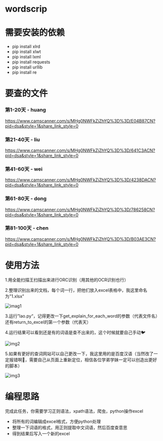 # wordscrip
# 需要安装的依赖
- pip install xlrd
- pip install  xlwt
- pip install  lxml 
- pip install  requests
- pip install  urllib
- pip install  re
# 要查的文件
### 第1-20天 - huang
https://www.camscanner.com/s/MHg0NWFkZjZhYQ%3D%3D/E04B87CN?pid=dsa&style=1&share_link_style=0
### 第21-40天 - liu
https://www.camscanner.com/s/MHg0NWFkZjZhYQ%3D%3D/641C3ACN?pid=dsa&style=1&share_link_style=0
### 第41-60天 - wei
https://www.camscanner.com/s/MHg0NWFkZjZhYQ%3D%3D/4238DACN?pid=dsa&style=1&share_link_style=0
### 第61-80天 - dong
https://www.camscanner.com/s/MHg0NWFkZjZhYQ%3D%3D/786258CN?pid=dsa&style=1&share_link_style=0
### 第81-100天 - chen
https://www.camscanner.com/s/MHg0NWFkZjZhYQ%3D%3D/B03AE3CN?pid=dsa&style=1&share_link_style=0

# 使用方法
1.用全能扫描王扫描出来进行ORC识别（用其他的OCR识别也行）

2.整理识别出来的文档，每个词一行，把他们放入excel表格中，我这里命名为"1.xlsx"

![imag1](https://github.com/thinkforanameissohard/wordscrip/blob/main/img/1.png?raw=true)

3.运行”lao.py“，记得更改一下get_explain_for_each_word的参数（代表文件名）还有return_to_excel的第一个参数（代表天）

4.运行结果可以看到还是有的词语是查不出来的，这个时候就要自己手动🐦

![img2](https://github.com/thinkforanameissohard/wordscrip/blob/main/img/2.png?raw=true)

5.如果有更好的查词网站可以自己更改一下，我这里用的是百度汉语（当然改了一定报错啊🤤，需要自己从页面上重新定位，相信各位学弟学妹一定可以创造出更好的脚本）

![img3](https://github.com/thinkforanameissohard/wordscrip/blob/main/img/3.png?raw=true)

# 编程思路
完成此任务，你需要学习正则语法，xpath语法，爬虫，python操作excel
- 将所有的词编辑成excel格式，方便python处理
- 整理一下词语的格式，用正则提取中文词语，然后百度查意思
- 得到结果后写入一个新的excel

